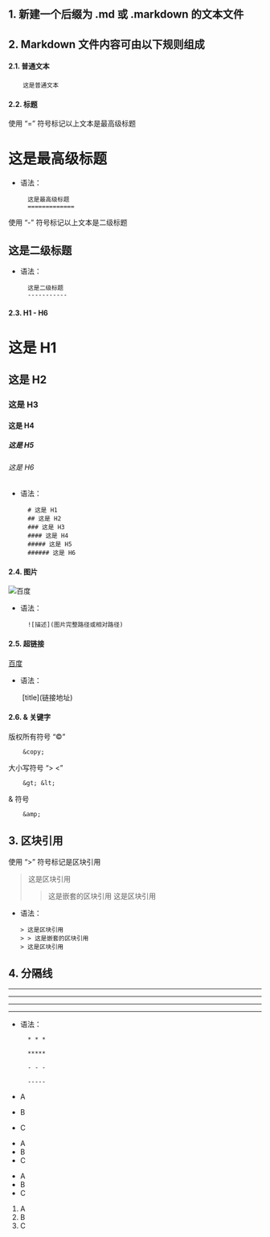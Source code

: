 
## 1. 新建一个后缀为 .md 或 .markdown 的文本文件

## 2. Markdown 文件内容可由以下规则组成

#### 2.1. 普通文本

        这是普通文本

#### 2.2. 标题

使用 “=” 符号标记以上文本是最高级标题

这是最高级标题
=============

* 语法：

        这是最高级标题
        =============

使用 “-” 符号标记以上文本是二级标题

这是二级标题
-----------

* 语法：

        这是二级标题
        -----------

#### 2.3. H1 - H6

# 这是 H1
## 这是 H2
### 这是 H3
#### 这是 H4
##### 这是 H5
###### 这是 H6

* 语法：

        # 这是 H1
        ## 这是 H2
        ### 这是 H3
        #### 这是 H4
        ##### 这是 H5
        ###### 这是 H6

#### 2.4. 图片

![百度](https://www.baidu.com/img/bd_logo1.png)

* 语法：

        ![描述](图片完整路径或相对路径)

#### 2.5. 超链接

[百度](http://www.baidu.com)

* 语法：

        \[title\](链接地址)

#### 2.6. &amp; 关键字

版权所有符号 “&copy;”

        &copy;

大小写符号 “&gt; &lt;”

        &gt; &lt;

&amp; 符号

        &amp;

## 3. 区块引用

使用 “&gt;” 符号标记是区块引用

> 这是区块引用
> > 这是嵌套的区块引用
> 这是区块引用

* 语法：

      > 这是区块引用
      > > 这是嵌套的区块引用
      > 这是区块引用

## 4. 分隔线

* * *

*****

- - -

-----

* 语法：

        * * *

        *****

        - - -

        -----

* A
* B
* C

+ A
+ B
+ C

- A
- B
- C

1. A
2. B
3. C
